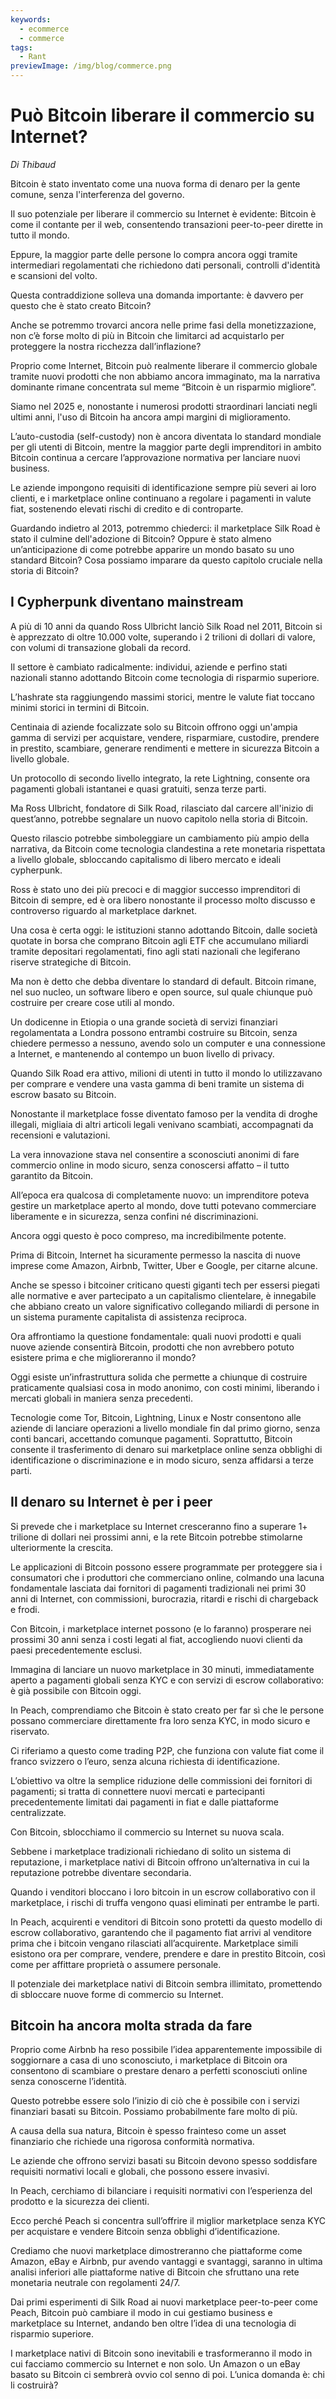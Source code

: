 ```yaml
---
keywords:
  - ecommerce
  - commerce
tags:
  - Rant
previewImage: /img/blog/commerce.png
---
```

# Può Bitcoin liberare il commercio su Internet?

*Di Thibaud*

Bitcoin è stato inventato come una nuova forma di denaro per la gente comune, senza l'interferenza del governo.

Il suo potenziale per liberare il commercio su Internet è evidente: Bitcoin è come il contante per il web, consentendo transazioni peer-to-peer dirette in tutto il mondo.

Eppure, la maggior parte delle persone lo compra ancora oggi tramite intermediari regolamentati che richiedono dati personali, controlli d'identità e scansioni del volto.

Questa contraddizione solleva una domanda importante: è davvero per questo che è stato creato Bitcoin?

Anche se potremmo trovarci ancora nelle prime fasi della monetizzazione, non c’è forse molto di più in Bitcoin che limitarci ad acquistarlo per proteggere la nostra ricchezza dall’inflazione?

Proprio come Internet, Bitcoin può realmente liberare il commercio globale tramite nuovi prodotti che non abbiamo ancora immaginato, ma la narrativa dominante rimane concentrata sul meme “Bitcoin è un risparmio migliore”.

Siamo nel 2025 e, nonostante i numerosi prodotti straordinari lanciati negli ultimi anni, l'uso di Bitcoin ha ancora ampi margini di miglioramento.

L’auto-custodia (self-custody) non è ancora diventata lo standard mondiale per gli utenti di Bitcoin, mentre la maggior parte degli imprenditori in ambito Bitcoin continua a cercare l’approvazione normativa per lanciare nuovi business.

Le aziende impongono requisiti di identificazione sempre più severi ai loro clienti, e i marketplace online continuano a regolare i pagamenti in valute fiat, sostenendo elevati rischi di credito e di controparte.

Guardando indietro al 2013, potremmo chiederci: il marketplace Silk Road è stato il culmine dell'adozione di Bitcoin? Oppure è stato almeno un’anticipazione di come potrebbe apparire un mondo basato su uno standard Bitcoin? Cosa possiamo imparare da questo capitolo cruciale nella storia di Bitcoin?

## I Cypherpunk diventano mainstream

A più di 10 anni da quando Ross Ulbricht lanciò Silk Road nel 2011, Bitcoin si è apprezzato di oltre 10.000 volte, superando i 2 trilioni di dollari di valore, con volumi di transazione globali da record.

Il settore è cambiato radicalmente: individui, aziende e perfino stati nazionali stanno adottando Bitcoin come tecnologia di risparmio superiore.

L’hashrate sta raggiungendo massimi storici, mentre le valute fiat toccano minimi storici in termini di Bitcoin.

Centinaia di aziende focalizzate solo su Bitcoin offrono oggi un'ampia gamma di servizi per acquistare, vendere, risparmiare, custodire, prendere in prestito, scambiare, generare rendimenti e mettere in sicurezza Bitcoin a livello globale.

Un protocollo di secondo livello integrato, la rete Lightning, consente ora pagamenti globali istantanei e quasi gratuiti, senza terze parti.

Ma Ross Ulbricht, fondatore di Silk Road, rilasciato dal carcere all'inizio di quest’anno, potrebbe segnalare un nuovo capitolo nella storia di Bitcoin.

Questo rilascio potrebbe simboleggiare un cambiamento più ampio della narrativa, da Bitcoin come tecnologia clandestina a rete monetaria rispettata a livello globale, sbloccando capitalismo di libero mercato e ideali cypherpunk.

Ross è stato uno dei più precoci e di maggior successo imprenditori di Bitcoin di sempre, ed è ora libero nonostante il processo molto discusso e controverso riguardo al marketplace darknet.

Una cosa è certa oggi: le istituzioni stanno adottando Bitcoin, dalle società quotate in borsa che comprano Bitcoin agli ETF che accumulano miliardi tramite depositari regolamentati, fino agli stati nazionali che legiferano riserve strategiche di Bitcoin.

Ma non è detto che debba diventare lo standard di default. Bitcoin rimane, nel suo nucleo, un software libero e open source, sul quale chiunque può costruire per creare cose utili al mondo.

Un dodicenne in Etiopia o una grande società di servizi finanziari regolamentata a Londra possono entrambi costruire su Bitcoin, senza chiedere permesso a nessuno, avendo solo un computer e una connessione a Internet, e mantenendo al contempo un buon livello di privacy.

Quando Silk Road era attivo, milioni di utenti in tutto il mondo lo utilizzavano per comprare e vendere una vasta gamma di beni tramite un sistema di escrow basato su Bitcoin.

Nonostante il marketplace fosse diventato famoso per la vendita di droghe illegali, migliaia di altri articoli legali venivano scambiati, accompagnati da recensioni e valutazioni.

La vera innovazione stava nel consentire a sconosciuti anonimi di fare commercio online in modo sicuro, senza conoscersi affatto – il tutto garantito da Bitcoin.

All’epoca era qualcosa di completamente nuovo: un imprenditore poteva gestire un marketplace aperto al mondo, dove tutti potevano commerciare liberamente e in sicurezza, senza confini né discriminazioni.

Ancora oggi questo è poco compreso, ma incredibilmente potente.

Prima di Bitcoin, Internet ha sicuramente permesso la nascita di nuove imprese come Amazon, Airbnb, Twitter, Uber e Google, per citarne alcune.

Anche se spesso i bitcoiner criticano questi giganti tech per essersi piegati alle normative e aver partecipato a un capitalismo clientelare, è innegabile che abbiano creato un valore significativo collegando miliardi di persone in un sistema puramente capitalista di assistenza reciproca.

Ora affrontiamo la questione fondamentale: quali nuovi prodotti e quali nuove aziende consentirà Bitcoin, prodotti che non avrebbero potuto esistere prima e che miglioreranno il mondo?

Oggi esiste un’infrastruttura solida che permette a chiunque di costruire praticamente qualsiasi cosa in modo anonimo, con costi minimi, liberando i mercati globali in maniera senza precedenti.

Tecnologie come Tor, Bitcoin, Lightning, Linux e Nostr consentono alle aziende di lanciare operazioni a livello mondiale fin dal primo giorno, senza conti bancari, accettando comunque pagamenti. Soprattutto, Bitcoin consente il trasferimento di denaro sui marketplace online senza obblighi di identificazione o discriminazione e in modo sicuro, senza affidarsi a terze parti.

## Il denaro su Internet è per i peer

Si prevede che i marketplace su Internet cresceranno fino a superare 1+ trilione di dollari nei prossimi anni, e la rete Bitcoin potrebbe stimolarne ulteriormente la crescita.

Le applicazioni di Bitcoin possono essere programmate per proteggere sia i consumatori che i produttori che commerciano online, colmando una lacuna fondamentale lasciata dai fornitori di pagamenti tradizionali nei primi 30 anni di Internet, con commissioni, burocrazia, ritardi e rischi di chargeback e frodi.

Con Bitcoin, i marketplace internet possono (e lo faranno) prosperare nei prossimi 30 anni senza i costi legati al fiat, accogliendo nuovi clienti da paesi precedentemente esclusi.

Immagina di lanciare un nuovo marketplace in 30 minuti, immediatamente aperto a pagamenti globali senza KYC e con servizi di escrow collaborativo: è già possibile con Bitcoin oggi.

In Peach, comprendiamo che Bitcoin è stato creato per far sì che le persone possano commerciare direttamente fra loro senza KYC, in modo sicuro e riservato.

Ci riferiamo a questo come trading P2P, che funziona con valute fiat come il franco svizzero o l’euro, senza alcuna richiesta di identificazione.

L’obiettivo va oltre la semplice riduzione delle commissioni dei fornitori di pagamenti; si tratta di connettere nuovi mercati e partecipanti precedentemente limitati dai pagamenti in fiat e dalle piattaforme centralizzate.

Con Bitcoin, sblocchiamo il commercio su Internet su nuova scala.

Sebbene i marketplace tradizionali richiedano di solito un sistema di reputazione, i marketplace nativi di Bitcoin offrono un’alternativa in cui la reputazione potrebbe diventare secondaria.

Quando i venditori bloccano i loro bitcoin in un escrow collaborativo con il marketplace, i rischi di truffa vengono quasi eliminati per entrambe le parti.

In Peach, acquirenti e venditori di Bitcoin sono protetti da questo modello di escrow collaborativo, garantendo che il pagamento fiat arrivi al venditore prima che i bitcoin vengano rilasciati all’acquirente. Marketplace simili esistono ora per comprare, vendere, prendere e dare in prestito Bitcoin, così come per affittare proprietà o assumere personale.

Il potenziale dei marketplace nativi di Bitcoin sembra illimitato, promettendo di sbloccare nuove forme di commercio su Internet.

## Bitcoin ha ancora molta strada da fare

Proprio come Airbnb ha reso possibile l’idea apparentemente impossibile di soggiornare a casa di uno sconosciuto, i marketplace di Bitcoin ora consentono di scambiare o prestare denaro a perfetti sconosciuti online senza conoscerne l’identità.

Questo potrebbe essere solo l’inizio di ciò che è possibile con i servizi finanziari basati su Bitcoin. Possiamo probabilmente fare molto di più.

A causa della sua natura, Bitcoin è spesso frainteso come un asset finanziario che richiede una rigorosa conformità normativa.

Le aziende che offrono servizi basati su Bitcoin devono spesso soddisfare requisiti normativi locali e globali, che possono essere invasivi.

In Peach, cerchiamo di bilanciare i requisiti normativi con l’esperienza del prodotto e la sicurezza dei clienti.

Ecco perché Peach si concentra sull’offrire il miglior marketplace senza KYC per acquistare e vendere Bitcoin senza obblighi d’identificazione.

Crediamo che nuovi marketplace dimostreranno che piattaforme come Amazon, eBay e Airbnb, pur avendo vantaggi e svantaggi, saranno in ultima analisi inferiori alle piattaforme native di Bitcoin che sfruttano una rete monetaria neutrale con regolamenti 24/7.

Dai primi esperimenti di Silk Road ai nuovi marketplace peer-to-peer come Peach, Bitcoin può cambiare il modo in cui gestiamo business e marketplace su Internet, andando ben oltre l’idea di una tecnologia di risparmio superiore.

I marketplace nativi di Bitcoin sono inevitabili e trasformeranno il modo in cui facciamo commercio su Internet e non solo. Un Amazon o un eBay basato su Bitcoin ci sembrerà ovvio col senno di poi. L’unica domanda è: chi li costruirà?
